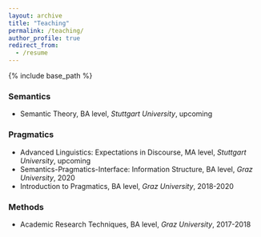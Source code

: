 ```yaml
---
layout: archive
title: "Teaching"
permalink: /teaching/
author_profile: true
redirect_from:
  - /resume
---
```


{% include base_path %}

### Semantics
* Semantic Theory, BA level, *Stuttgart University*, upcoming 


### Pragmatics
* Advanced Linguistics: Expectations in Discourse, MA level, *Stuttgart University*, upcoming  
* Semantics-Pragmatics-Interface: Information Structure, BA level, *Graz University*, 2020
* Introduction to Pragmatics, BA level, *Graz University*, 2018-2020

### Methods
* Academic Research Techniques, BA level, *Graz University*, 2017-2018
